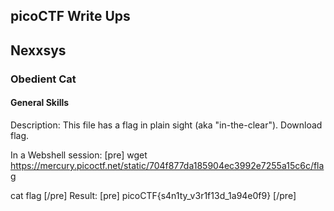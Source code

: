 ## picoCTF Write Ups

Nexxsys
---------------------------------------


### Obedient Cat
#### General Skills
Description: This file has a flag in plain sight (aka "in-the-clear"). Download flag.

In a Webshell session:
[pre]
wget https://mercury.picoctf.net/static/704f877da185904ec3992e7255a15c6c/flag

cat flag
[/pre]
Result: 
[pre]
picoCTF{s4n1ty_v3r1f13d_1a94e0f9}
[/pre]